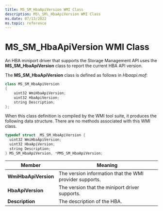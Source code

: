 ```yaml
---
title: MS_SM_HbaApiVersion WMI Class
description: MS\_SM\_HbaApiVersion WMI Class
ms.date: 07/13/2022
ms.topic: reference
---
```


# MS_SM_HbaApiVersion WMI Class

An HBA miniport driver that supports the Storage Management API uses the **MS_SM_HbaApiVersion** class to report the current HBA API version.

The **MS_SM_HbaApiVersion** class is defined as follows in *Hbaapi.mof*:

```cpp
class MS_SM_HbaApiVersion
{
    uint32 WmiHbaApiVersion;  
    uint32 HbaApiVersion;  
    string Description;
};
```

When this class definition is compiled by the WMI tool suite, it produces the following data structure. There are no methods associated with this WMI class.

``` cpp
typedef struct _MS_SM_HbaApiVersion {
  uint32 WmiHbaApiVersion;
  uint32 HbaApiVersion;
  string Description;
} MS_SM_HbaApiVersion, *PMS_SM_HbaApiVersion;
```

| Member | Meaning |
| ------ | ------- |
| **WmiHbaApiVersion** | The version information that the WMI provider supports. |
| **HbaApiVersion**    | The version that the miniport driver supports. |
| **Description**      | The description of the HBA. |

